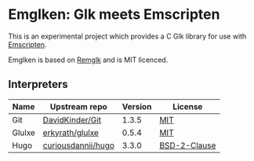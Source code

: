 Emglken: Glk meets Emscripten
=============================

This is an experimental project which provides a C Glk library for use with [Emscripten](http://kripken.github.io/emscripten-site/).

Emglken is based on [Remglk](https://github.com/erkyrath/remglk) and is MIT licenced.

Interpreters
------------

Name   | Upstream repo | Version | License
------ | ------------- | ------- | -------
Git    | [DavidKinder/Git](https://github.com/DavidKinder/Git) | 1.3.5 | [MIT](https://github.com/DavidKinder/Git/blob/master/README.txt)
Glulxe | [erkyrath/glulxe](https://github.com/erkyrath/glulxe) | 0.5.4 | [MIT](https://github.com/erkyrath/glulxe/blob/master/LICENSE)
Hugo   | [curiousdannii/hugo](https://github.com/curiousdannii/hugo) | 3.3.0 | [BSD-2-Clause](https://github.com/curiousdannii/hugo/blob/master/LICENSE.txt)